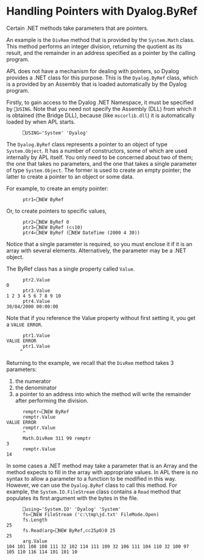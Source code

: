 <h1 class="heading"><span class="name">Handling Pointers with Dyalog.ByRef</span></h1>

Certain .NET methods take parameters that are pointers.

An example is the `DivRem` method that is provided by the `System.Math` class. This method performs an integer division, returning the quotient as its result, and the remainder in an address specified as a pointer by the calling program.

APL does not have a mechanism for dealing with pointers, so Dyalog provides a .NET class for this purpose. This is the `Dyalog.ByRef` class, which is a provided by an Assembly that is loaded automatically by the Dyalog program.

Firstly, to gain access to the Dyalog .NET Namespace, it must be specified by `⎕USING`. Note that you need not specify the Assembly (DLL) from which it is obtained (the  Bridge DLL), because (like `mscorlib.dll`) it is automatically loaded by when APL starts.
```apl
      ⎕USING←'System' 'Dyalog'
```

The `Dyalog.ByRef` class represents a pointer to an object of type `System.Object`. It has a number of constructors, some of which are used internally by APL itself. You only need to be concerned about two of them; the one that takes no parameters, and the one that takes a single parameter of type `System.Object`. The former is used to create an empty pointer; the latter to create a pointer to an object or some data.

For example, to create an empty pointer:
```apl
      ptr1←⎕NEW ByRef
```

Or, to create pointers to specific values,
```apl
      ptr2←⎕NEW ByRef 0
      ptr3←⎕NEW ByRef (⊂⍳10)
      ptr4←⎕NEW ByRef (⎕NEW DateTime (2000 4 30))
```

Notice that a single parameter is required, so you must enclose it if it is an array with several elements. Alternatively, the parameter may be a .NET object.

The ByRef class has a single property called `Value`.
```apl
      ptr2.Value
0
      ptr3.Value
1 2 3 4 5 6 7 8 9 10
      ptr4.Value
30/04/2000 00:00:00
```

Note that if you reference the Value property without first setting it, you get a `VALUE ERROR`.
```apl
      ptr1.Value
VALUE ERROR
      ptr1.Value
     ^
```

Returning to the example, we recall that the `DivRem` method takes 3 parameters:

1. the numerator
2. the denominator
3. a pointer to an address into which the method will write the remainder after performing the division.
```apl
      remptr←⎕NEW ByRef
      remptr.Value
VALUE ERROR
      remptr.Value
      ^
      Math.DivRem 311 99 remptr
3
      remptr.Value
14
```

In some cases a .NET method may take a parameter that is an Array and the method expects to fill in the array with appropriate values. In APL there is no syntax to allow a parameter to a function to be modified in this way. However, we can use the `Dyalog.ByRef` class to call this method. For example, the `System.IO.FileStream` class contains a `Read` method that populates its first argument with the bytes in the file.
```apl
      ⎕using←'System.IO' 'Dyalog' 'System'
      fs←⎕NEW FileStream ('c:\tmp\jd.txt' FileMode.Open) 
      fs.Length
25
      fs.Read(arg←⎕NEW ByRef,⊂⊂25⍴0)0 25
25
      arg.Value
104 101 108 108 111 32 102 114 111 109 32 106 111 104 110 32 100 97 105 110 116 114 101 101 10
```
